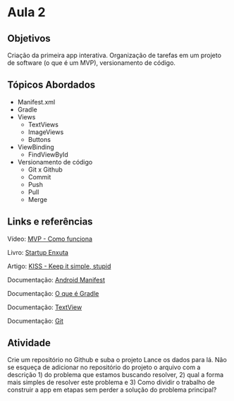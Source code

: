 # Aula 2

## Objetivos
 Criação da primeira app interativa. Organização de tarefas em um projeto de software (o que é um MVP), versionamento de código.

## Tópicos Abordados
-   Manifest.xml
- Gradle
- Views
    - TextViews
    - ImageViews
    - Buttons
- ViewBinding
    - FindViewById
- Versionamento de código
    - Git x Github
    - Commit
    - Push
    - Pull
    - Merge


## Links e referências
Vídeo: [MVP - Como funciona](https://www.youtube.com/watch?v=et95f_cwNnw)

Livro: [Startup Enxuta](https://www.voitto.com.br/blog/artigo/a-startup-enxuta)

Artigo: [KISS - Keep it simple, stupid](https://medium.com/@rafaelsouzaim/simplificar-n%C3%A3o-%C3%A9-estupidez-%C3%A9-engenhosidade-princ%C3%ADpio-kiss-keep-it-simple-stupid-ffa4a0b1943)

Documentação: [Android Manifest](https://developer.android.com/guide/topics/manifest/manifest-intro?hl=pt&gclid=Cj0KCQjwp86EBhD7ARIsAFkgakhDke2-7dzpunbK6lqBfVupRZguyOJrwci-j4k44Ae8HpeSGS-MknAaAvGkEALw_wcB&gclsrc=aw.ds)

Documentação: [O que é Gradle](https://docs.gradle.org/current/userguide/what_is_gradle.html)

Documentação: [TextView](https://developer.android.com/reference/android/widget/TextView)

Documentação: [Git](https://git-scm.com/)


## Atividade
Crie um repositório no Github e suba o projeto Lance os dados para lá. Não se esqueça de adicionar no repositório do projeto o arquivo com a descrição 1) do problema que estamos buscando resolver, 2) qual a forma mais simples de resolver este problema e 3) Como dividir o trabalho de construir a app em etapas sem perder a solução do problema principal?
